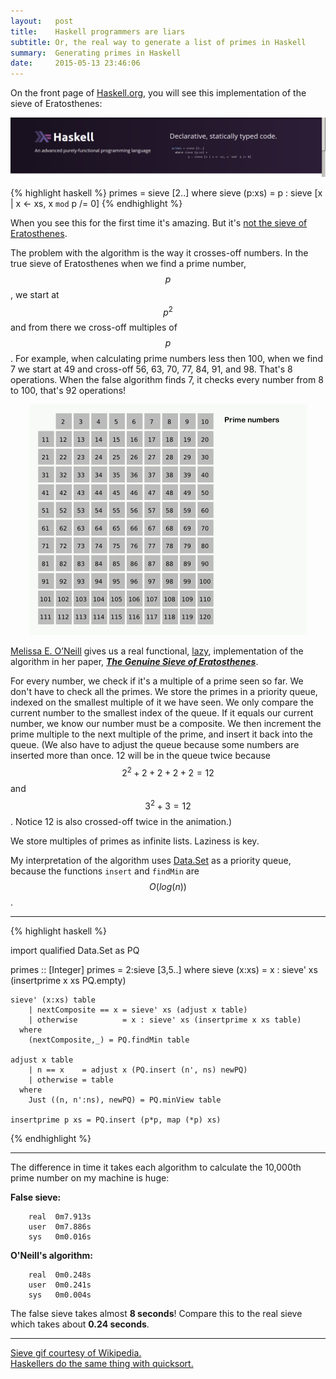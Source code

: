 ```yaml
---
layout:   post
title:    Haskell programmers are liars 
subtitle: Or, the real way to generate a list of primes in Haskell
summary:  Generating primes in Haskell
date:     2015-05-13 23:46:06
---
```


On the front page of [Haskell.org][7], you will see this implementation of the sieve of Eratosthenes:

![Sieve Lies](/img/Screen.png)

{% highlight haskell %}
primes = sieve [2..] 
  where sieve (p:xs) = 
          p : sieve [x | x <- xs, x `mod` p /= 0]
{% endhighlight %}

When you see this for the first time it's amazing. But it's [not the sieve of Eratosthenes][2].

The problem with the algorithm is the way it crosses-off numbers. In the true sieve of Eratosthenes when we find a prime number, $$p$$, we start at $$p^2$$ and from there we cross-off multiples of $$p$$. For example, when calculating prime numbers less then 100, when we find 7 we start at 49 and cross-off 56, 63, 70, 77, 84, 91, and 98. That's 8 operations. When the false algorithm finds 7, it checks every number from 8 to 100, that's 92 operations!


<div style="text-align:center">
<img src ="/img/Sieve_of_Eratosthenes_animation.gif" alt="real seive animation, courtesy of Wikipedia">
</div>



[Melissa E. O’Neill][6] gives us a real functional, [lazy][5], implementation of the algorithm in her paper, [___The Genuine Sieve of Eratosthenes___][2].

For every number, we check if it's a multiple of a prime seen so far. We don't have to check all the primes. We store the primes in a priority queue, indexed on the smallest multiple of it we have seen. We only compare the current number to the smallest index of the queue. If it equals our current number, we know our number must be a composite. We then increment the prime multiple to the next multiple of the prime, and insert it back into the queue. (We also have to adjust the queue because some numbers are inserted more than once. 12 will be in the queue twice because $$2^2+2+2+2+2=12$$ and $$3^2+3=12$$. Notice 12 is also crossed-off twice in the animation.)

We store multiples of primes as infinite lists. Laziness is key.

My interpretation of the algorithm uses [Data.Set][4] as a priority queue, because the functions `insert` and `findMin` are $$O(log(n))$$.

- - -

{% highlight haskell %}

import qualified Data.Set as PQ

primes :: [Integer]
primes = 2:sieve [3,5..]
  where
    sieve (x:xs) = x : sieve' xs (insertprime x xs PQ.empty)

    sieve' (x:xs) table
        | nextComposite == x = sieve' xs (adjust x table)
        | otherwise          = x : sieve' xs (insertprime x xs table)
      where 
        (nextComposite,_) = PQ.findMin table

    adjust x table
        | n == x    = adjust x (PQ.insert (n', ns) newPQ)
        | otherwise = table
      where
        Just ((n, n':ns), newPQ) = PQ.minView table

    insertprime p xs = PQ.insert (p*p, map (*p) xs)
{% endhighlight %}

- - -

The difference in time it takes each algorithm to calculate the 10,000th prime number on my machine is huge:

**False sieve:**

        real  0m7.913s
        user  0m7.886s
        sys   0m0.016s

**O'Neill's algorithm:**

        real  0m0.248s
        user  0m0.241s
        sys   0m0.004s


The false sieve takes almost **8 seconds**! Compare this to the real sieve which takes about **0.24 seconds**. 


- - -

[Sieve gif courtesy of  Wikipedia.][3]  
[Haskellers do the same thing with quicksort.][1]  

[1]: http://stackoverflow.com/questions/7717691/why-is-the-minimalist-example-haskell-quicksort-not-a-true-quicksort
[2]: http://www.cs.hmc.edu/~oneill/papers/Sieve-JFP.pdf
[3]: http://en.wikipedia.org/wiki/Sieve_of_Eratosthenes
[4]: https://downloads.haskell.org/~ghc/7.8.2/docs/html/libraries/containers-0.5.5.1/Data-Set.html
[5]: https://wiki.haskell.org/Lazy_evaluation
[6]: http://www.cs.hmc.edu/~oneill/
[7]: https://www.haskell.org/
